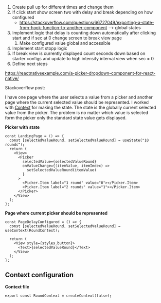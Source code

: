 1. Create pull up for different times and change them 
2. If click start show screen two with delay and break depending on how configured
    - https://stackoverflow.com/questions/66727049/exporting-a-state-from-hook-function-to-another-component --> global states
3. Implement logic that delay is counting down automatically after clicking start and if sec at 0 change screen to break view page 
    1. Make configured value global and accessible
4. Implement start stopp logic
4. If break view is currently displayed count seconds down based on starter configs and update to high intensity interval view when sec = 0 
5. Define next steps 

https://reactnativeexample.com/a-picker-dropdown-component-for-react-native/

Stackoverflow post:

I have one page where the user selects a value from a picker and another page where the current selected value should be represented. I worked with [Context](https://reactjs.org/docs/context.html) for making the state. The state is the globally current selected value from the picker. The problem is no matter which value is selected form the picker only the standard state value gets displayed.

**Picker with state**

```reactjs
const LandingPage = () => {
  const [selectedValueRound, setSelectedValueRound] = useState("10 rounds");
  return (
    <View>
      <Picker
        selectedValue={selectedValueRound}
        onValueChange={(itemValue, itemIndex) =>
          setSelectedValueRound(itemValue)
        }
      >
        <Picker.Item label="1 round" value="0"></Picker.Item>
        <Picker.Item label="2 rounds" value="1"></Picker.Item>
      </Picker>
    </View>
  );
};

``` 

**Page where current picker should be represented**

```reactjs
const PageDelayConfigured = () => {
  const [selectedValueRound, setSelectedValueRound] = useContext(RoundContext);

  return (
    <View style={styles.button}>
      <Text>{selectedValueRound}</Text>
    </View>
  );
};
```

## Context configuration

**Context file**
```reactjs
export const RoundContext = createContext(false);

```
```
    

